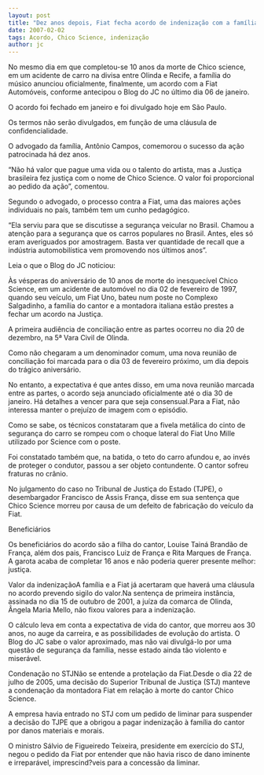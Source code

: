 ```yaml
---
layout: post
title: "Dez anos depois, Fiat fecha acordo de indenização com a família de Chico Science"
date: 2007-02-02
tags: Acordo, Chico Science, indenização
author: jc
---
```

No mesmo dia em que completou-se 10 anos da morte de Chico science, em um acidente de carro na divisa entre Olinda e Recife, a fam&iacute;lia do m&uacute;sico anunciou oficialmente,&nbsp;finalmente, um acordo com a Fiat Autom&oacute;veis, conforme antecipou o Blog do JC no &uacute;ltimo dia 06 de janeiro.

O acordo foi fechado em janeiro e foi divulgado hoje em S&atilde;o Paulo.

Os termos n&atilde;o ser&atilde;o divulgados, em fun&ccedil;&atilde;o de uma cl&aacute;usula de confidencialidade.

O advogado da fam&iacute;lia, Ant&ocirc;nio Campos, comemorou o sucesso da a&ccedil;&atilde;o patrocinada h&aacute; dez anos.

&ldquo;N&atilde;o h&aacute; valor que pague uma vida ou o talento do artista, mas a Justi&ccedil;a brasileira fez justi&ccedil;a com o nome de Chico Science. O valor foi proporcional ao pedido da a&ccedil;&atilde;o&rdquo;, comentou.

Segundo o advogado, o processo contra a Fiat, uma das maiores a&ccedil;&otilde;es individuais no pa&iacute;s, tamb&eacute;m tem um cunho pedag&oacute;gico.

&ldquo;Ela serviu para que se discutisse a seguran&ccedil;a veicular no Brasil. Chamou a aten&ccedil;&atilde;o para a seguran&ccedil;a que os carros populares no Brasil. Antes, eles s&oacute; eram averiguados por amostragem. Basta ver quantidade de recall que a ind&uacute;stria automobil&iacute;stica vem promovendo nos &uacute;ltimos anos&rdquo;.

Leia o que o Blog do JC noticiou:

&Agrave;s v&eacute;speras do anivers&aacute;rio de 10 anos de morte do inesquec&iacute;vel Chico Science, em um acidente de autom&oacute;vel no dia 02 de fevereiro de 1997, quando seu ve&iacute;culo, um Fiat Uno, bateu num poste no Complexo Salgadinho, a fam&iacute;lia do cantor e a montadora italiana est&atilde;o prestes a fechar um acordo na Justi&ccedil;a.

A primeira audi&ecirc;ncia de concilia&ccedil;&atilde;o entre as partes ocorreu no dia 20 de dezembro, na 5&ordf; Vara Civil de Olinda.

Como n&atilde;o chegaram a um denominador comum, uma nova reuni&atilde;o de concilia&ccedil;&atilde;o foi marcada para o dia 03 de fevereiro pr&oacute;ximo, um dia depois do tr&aacute;gico anivers&aacute;rio.

No entanto, a expectativa &eacute; que antes disso, em uma nova reuni&atilde;o marcada entre as partes, o acordo seja anunciado oficialmente at&eacute; o dia 30 de janeiro. H&aacute; detalhes a vencer para que seja consensual.Para a Fiat, n&atilde;o interessa manter o preju&iacute;zo de imagem com o epis&oacute;dio.

Como se sabe, os t&eacute;cnicos constataram que a fivela met&aacute;lica do cinto de seguran&ccedil;a do carro se rompeu com o choque lateral do Fiat Uno Mille utilizado por Science com o poste.

Foi constatado tamb&eacute;m que, na batida, o teto do carro afundou e, ao inv&eacute;s de proteger o condutor, passou a ser objeto contundente. O cantor sofreu fraturas no cr&acirc;nio.

No julgamento do caso no Tribunal de Justi&ccedil;a do Estado (TJPE), o desembargador Francisco de Assis Fran&ccedil;a, disse em sua senten&ccedil;a que Chico Science morreu por causa de um defeito de fabrica&ccedil;&atilde;o do ve&iacute;culo da Fiat. 

Benefici&aacute;rios

Os benefici&aacute;rios do acordo s&atilde;o a filha do cantor, Louise Tain&aacute; Brand&atilde;o de Fran&ccedil;a, al&eacute;m dos pais, Francisco Luiz de Fran&ccedil;a e Rita Marques de Fran&ccedil;a. A garota acaba de completar 16 anos e n&atilde;o poderia querer presente melhor: justi&ccedil;a.

Valor da indeniza&ccedil;&atilde;oA fam&iacute;lia e a Fiat j&aacute; acertaram que haver&aacute; uma cl&aacute;usula no acordo prevendo sigilo do valor.Na senten&ccedil;a de primeira inst&acirc;ncia, assinada no dia 15 de outubro de 2001, a ju&iacute;za da comarca de Olinda, &Acirc;ngela Maria Mello, n&atilde;o fixou valores para a indeniza&ccedil;&atilde;o.

O c&aacute;lculo leva em conta a expectativa de vida do cantor, que morreu aos 30 anos, no auge da carreira, e as possibilidades de evolu&ccedil;&atilde;o do artista. O Blog do JC sabe o valor aproximado, mas n&atilde;o vai divulg&aacute;-lo por uma quest&atilde;o de seguran&ccedil;a da fam&iacute;lia, nesse estado ainda t&atilde;o violento e miser&aacute;vel.

Condena&ccedil;&atilde;o no STJN&atilde;o se entende a protela&ccedil;&atilde;o da Fiat.Desde o dia 22 de julho de 2005, uma decis&atilde;o do Superior Tribunal de Justi&ccedil;a (STJ) manteve a condena&ccedil;&atilde;o da montadora Fiat em rela&ccedil;&atilde;o &agrave; morte do cantor Chico Science.

A empresa havia entrado no STJ com um pedido de liminar para suspender a decis&atilde;o do TJPE que a obrigou a pagar indeniza&ccedil;&atilde;o &agrave; fam&iacute;lia do cantor por danos materiais e morais.

O ministro S&aacute;lvio de Figueiredo Teixeira, presidente em exerc&iacute;cio do STJ, negou o pedido da Fiat por entender que n&atilde;o havia risco de dano iminente e irrepar&aacute;vel, imprescind?veis para a concess&atilde;o da liminar.